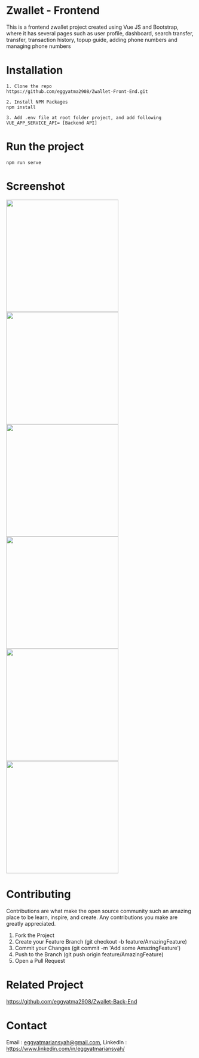# Zwallet - Frontend

This is a frontend zwallet project created using Vue JS and Bootstrap, where it has several pages such as user profile, dashboard, search transfer, transfer, transaction history, topup guide, adding phone numbers and managing phone numbers

# Installation
```
1. Clone the repo
https://github.com/eggyatma2908/Zwallet-Front-End.git

2. Install NPM Packages
npm install

3. Add .env file at root folder project, and add following
VUE_APP_SERVICE_API= [Backend API]
```

# Run the project 
```
npm run serve
```

# Screenshot
<div display="flex" justify-content="space-around">
<img src="https://user-images.githubusercontent.com/26200397/106650539-9ce2bd00-65c5-11eb-9fdb-254fc24e1b59.png" width="300">
<img src="https://user-images.githubusercontent.com/26200397/106650535-9b18f980-65c5-11eb-91b8-17381ed53463.png" width="300">
<img src="https://user-images.githubusercontent.com/26200397/106650537-9c4a2680-65c5-11eb-9852-85aeefdc066a.png" width="300">
<img src="https://user-images.githubusercontent.com/26200397/106650534-9a806300-65c5-11eb-9a30-222887ebe97d.png" width="300">
<img src="https://user-images.githubusercontent.com/26200397/106650548-9d7b5380-65c5-11eb-8bc0-77f721c3c4a1.png" width="300">
<img src="https://user-images.githubusercontent.com/26200397/106650528-994f3600-65c5-11eb-840d-e957d617477b.png" width="300">
</div>
 
# Contributing
Contributions are what make the open source community such an amazing place to be learn, inspire, and create. Any contributions you make are greatly appreciated.

1. Fork the Project
2. Create your Feature Branch (git checkout -b feature/AmazingFeature)
3. Commit your Changes (git commit -m 'Add some AmazingFeature')
4. Push to the Branch (git push origin feature/AmazingFeature)
5. Open a Pull Request

# Related Project
https://github.com/eggyatma2908/Zwallet-Back-End

# Contact
Email : eggyatmariansyah@gmail.com, LinkedIn : https://www.linkedin.com/in/eggyatmariansyah/


 
 
